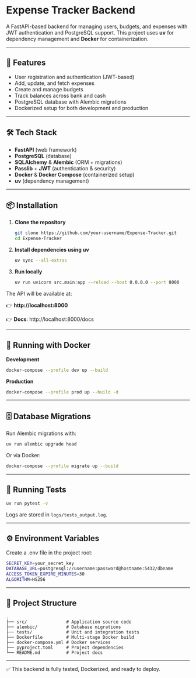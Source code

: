 # Expense Tracker Backend

A FastAPI-based backend for managing users, budgets, and expenses with JWT authentication and PostgreSQL support.
This project uses **uv** for dependency management and **Docker** for containerization.

---

## 🚀 Features

* User registration and authentication (JWT-based)
* Add, update, and fetch expenses
* Create and manage budgets
* Track balances across bank and cash
* PostgreSQL database with Alembic migrations
* Dockerized setup for both development and production

---

## 🛠 Tech Stack

* **FastAPI** (web framework)
* **PostgreSQL** (database)
* **SQLAlchemy** & **Alembic** (ORM + migrations)
* **Passlib** + **JWT** (authentication & security)
* **Docker** & **Docker Compose** (containerized setup)
* **uv** (dependency management)

---

## 📦 Installation

1.  **Clone the repository**
    ```bash
    git clone https://github.com/your-username/Expense-Tracker.git
    cd Expense-Tracker
    ```

2.  **Install dependencies using uv**
    ```bash
    uv sync --all-extras
    ```

3.  **Run locally**
    ```bash
    uv run uvicorn src.main:app --reload --host 0.0.0.0 --port 8000
    ```

The API will be available at:

👉 **http://localhost:8000**

👉 **Docs**: http://localhost:8000/docs

---

## 🐳 Running with Docker

**Development**
```bash
docker-compose --profile dev up --build
```

**Production**
```bash
docker-compose --profile prod up --build -d
```

---

## 🗄 Database Migrations

Run Alembic migrations with:

```bash
uv run alembic upgrade head
```

Or via Docker:

```bash
docker-compose --profile migrate up --build
```

---

## 🧪 Running Tests

```bash
uv run pytest -v
```

Logs are stored in `logs/tests_output.log`.

---

## ⚙️ Environment Variables

Create a  .env file in the project root:

```bash
SECRET_KEY=your_secret_key
DATABASE_URL=postgresql://username:password@hostname:5432/dbname
ACCESS_TOKEN_EXPIRE_MINUTES=30
ALGORITHM=HS256
```

---

## 📂 Project Structure

```
.
├── src/               # Application source code
├── alembic/           # Database migrations
├── tests/             # Unit and integration tests
├── Dockerfile         # Multi-stage Docker build
├── docker-compose.yml # Docker services
├── pyproject.toml     # Project dependencies
└── README.md          # Project docs
```

---

✅ This backend is fully tested, Dockerized, and ready to deploy.

